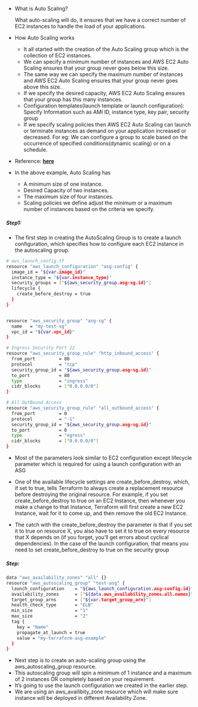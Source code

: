 * What is Auto Scaling?

    What auto-scaling will do, it ensures that we have a correct number of EC2 instances to handle the load of your applications.

* How Auto Scaling works

    * It all started with the creation of the Auto Scaling group which is the collection of EC2 instances.
    * We can specify a minimum number of instances and AWS EC2 Auto Scaling ensures that your group never goes below this size.
    * The same way we can specify the maximum number of instances and AWS EC2 Auto Scaling ensures that your group never goes above this size.
    * If we specify the desired capacity, AWS EC2 Auto Scaling ensures that your group has this many instances.
    * Configuration templates(launch template or launch configuration): Specify Information such as AMI ID, instance type, key pair, security group
    * If we specify scaling policies then AWS EC2 Auto Scaling can launch or terminate instances as demand on your application increased or decreased. For eg: We can configure a group to scale based on the occurrence of specified conditions(dynamic scaling) or on a schedule.

* Reference: [**here**](https://docs.aws.amazon.com/autoscaling/ec2/userguide/what-is-amazon-ec2-auto-scaling.html)

* In the above example, Auto Scaling has

    * A minimum size of one instance.
    * Desired Capacity of two instances.
    * The maximum size of four instances.
    * Scaling policies we define adjust the minimum or a maximum number of instances based on the criteria we specify.

##### Step1:

* The first step in creating the AutoScaling Group is to create a launch configuration, which specifies how to configure each EC2 instance in the autoscaling group.

```sh
# aws_launch_config.tf
resource "aws_launch_configuration" "asg-config" {
  image_id = "${var.image_id}"
  instance_type = "${var.instance_type}"
  security_groups = ["${aws_security_group.asg-sg.id}"]
  lifecycle {
    create_before_destroy = true
  }
}


resource "aws_security_group" "asg-sg" {
  name   = "my-test-sg"
  vpc_id = "${var.vpc_id}"
}

# Ingress Security Port 22
resource "aws_security_group_rule" "http_inbound_access" {
  from_port         = 80
  protocol          = "tcp"
  security_group_id = "${aws_security_group.asg-sg.id}"
  to_port           = 80
  type              = "ingress"
  cidr_blocks       = ["0.0.0.0/0"]
}

# All OutBound Access
resource "aws_security_group_rule" "all_outbound_access" {
  from_port         = 0
  protocol          = "-1"
  security_group_id = "${aws_security_group.asg-sg.id}"
  to_port           = 0
  type              = "egress"
  cidr_blocks       = ["0.0.0.0/0"]
}
```

* Most of the parameters look similar to EC2 configuration except lifecycle parameter which is required for using a launch configuration with an ASG

* One of the available lifecycle settings are create_before_destroy, which, if set to true, tells Terraform to always create a replacement resource before destroying the original resource. For example, if you set create_before_destroy to true on an EC2 Instance, then whenever you make a change to that Instance, Terraform will first create a new EC2 Instance, wait for it to come up, and then remove the old EC2 Instance.

* The catch with the create_before_destroy the parameter is that if you set it to true on resource X, you also have to set it to true on every resource that X depends on (if you forget, you’ll get errors about cyclical dependencies). In the case of the launch configuration, that means you need to set create_before_destroy to true on the security group

##### Step:

```sh
data "aws_availability_zones" "all" {}
resource "aws_autoscaling_group" "test-asg" {
  launch_configuration    = "${aws_launch_configuration.asg-config.id}"
  availability_zones      = ["${data.aws_availability_zones.all.names}"]
  target_group_arns       = ["${var.target_group_arn}"]
  health_check_type       = "ELB"
  min_size                = "1"
  max_size                = "2"
  tag {
    key = "Name"
    propagate_at_launch = true
    value = "my-terraform-asg-example"
  }
}
```

* Next step is to create an auto-scaling group using the aws_autoscaling_group resource.
* This autoscaling group will spin a minimum of 1 instance and a maximum of 2 instances OR completely based on your requirement.
* It’s going to use the launch configuration we created in the earlier step.
* We are using an aws_availibity_zone resource which will make sure instance will be deployed in different Availability Zone.
